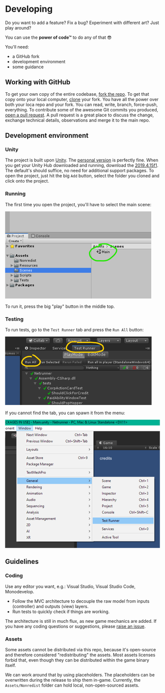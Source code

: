 # Developing

Do you want to add a feature? Fix a bug? Experiment with different art? Just play around?

You can use the **power of code™** to do any of that 😎

You'll need:
* a GitHub fork 
* development environment
* some guidance

## Working with GitHub

To get your own copy of the entire codebase, [fork the repo](https://help.github.com/en/articles/fork-a-repo).
To get that copy onto your local computer, [clone](https://help.github.com/en/articles/cloning-a-repository) your fork.
You have all the power over both your loca repo and your fork. You can read, write, branch, force-push, everything.
To contribute some of the awesome Git commits you produced, [open a pull request](https://help.github.com/en/articles/about-pull-requests).
A pull request is a great place to discuss the change, exchange technical details, observations and merge it to the main repo.

## Development environment

### Unity

The project is built upon [Unity](https://unity.com/). The [personal version](https://store.unity.com/download?ref=personal) is perfectly fine.
When you get your Unity Hub downloaded and running, download the [2019.4.15f1](unityhub://2019.4.15f1/TODO-FIND-THE-HASH).
The default's should suffice, no need for additional support packages.
To open the project, just hit the big `Add` button, select the folder you cloned and click onto the project.

### Running

The first time you open the project, you'll have to select the main scene:

![main scene](unity-main-scene.png)

To run it, press the big "play" button in the middle top.

### Testing

To run tests, go to the `Test Runner` tab and press the `Run All` button:

![test runner tab](unity-test-runner-tab.png)

If you cannot find the tab, you can spawn it from the menu:

![test runner in menu](unity-test-runner-menu.png)

## Guidelines

### Coding

Use any editor you want, e.g.: Visual Studio, Visual Studio Code, Monodevelop.

* Follow the MVC architecture to decouple the raw model from inputs (controller) and outputs (view) layers.
* Run tests to quickly check if things are working.

The architecture is still in much flux, as new game mechanics are added. If you have any coding questions or suggestions, please [raise an issue](ISSUES.md).

### Assets

Some assets cannot be distributed via this repo, because it's open-source and therefore considered "redistributing" the assets.
Most assets licenses forbid that, even though they can be distributed within the game binary itself.

We can work around that by using placeholders. The placeholders can be overwritten during the release to ship them in-game.
Currently, the `Assets/Nonredist` folder can hold local, non-open-sourced assets.
